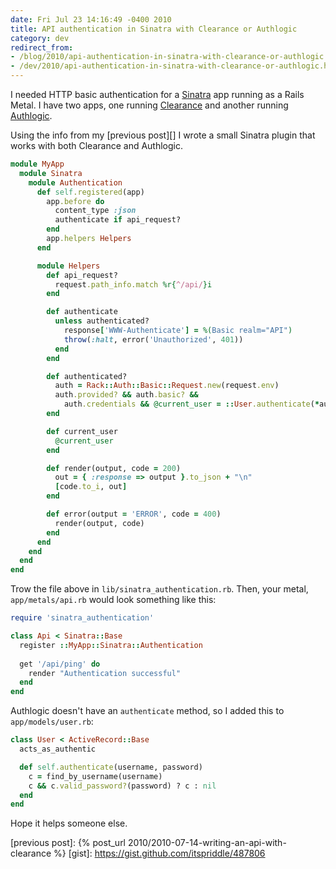 ```yaml
---
date: Fri Jul 23 14:16:49 -0400 2010
title: API authentication in Sinatra with Clearance or Authlogic
category: dev
redirect_from:
- /blog/2010/api-authentication-in-sinatra-with-clearance-or-authlogic.html
- /dev/2010/api-authentication-in-sinatra-with-clearance-or-authlogic.html
---
```


I needed HTTP basic authentication for a [Sinatra][] app running as a Rails
Metal. I have two apps, one running [Clearance][] and another running
[Authlogic][].

Using the info from my [previous post][] I wrote a small Sinatra plugin that
works with both Clearance and Authlogic.

```ruby
module MyApp
  module Sinatra
    module Authentication
      def self.registered(app)
        app.before do
          content_type :json
          authenticate if api_request?
        end
        app.helpers Helpers
      end

      module Helpers
        def api_request?
          request.path_info.match %r{^/api/}i
        end

        def authenticate
          unless authenticated?
            response['WWW-Authenticate'] = %(Basic realm="API")
            throw(:halt, error('Unauthorized', 401))
          end
        end

        def authenticated?
          auth = Rack::Auth::Basic::Request.new(request.env)
          auth.provided? && auth.basic? &&
            auth.credentials && @current_user = ::User.authenticate(*auth.credentials)
        end

        def current_user
          @current_user
        end

        def render(output, code = 200)
          out = { :response => output }.to_json + "\n"
          [code.to_i, out]
        end

        def error(output = 'ERROR', code = 400)
          render(output, code)
        end
      end
    end
  end
end
```

Trow the file above in `lib/sinatra_authentication.rb`. Then, your metal,
`app/metals/api.rb` would look something like this:

```ruby
require 'sinatra_authentication'

class Api < Sinatra::Base
  register ::MyApp::Sinatra::Authentication
  
  get '/api/ping' do
    render "Authentication successful"
  end
end
```

Authlogic doesn't have an `authenticate` method, so I added this to
`app/models/user.rb`:

```ruby
class User < ActiveRecord::Base
  acts_as_authentic

  def self.authenticate(username, password)
    c = find_by_username(username)
    c && c.valid_password?(password) ? c : nil
  end
end
```

Hope it helps someone else.

[Sinatra]: http://sinatrarb.com
[Clearance]: http://github.com/thoughtbot/clearance
[Authlogic]:http://github.com/binarylogic/authlogic
[previous post]: {% post_url 2010/2010-07-14-writing-an-api-with-clearance %}
[gist]: https://gist.github.com/itspriddle/487806
